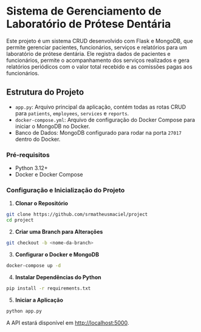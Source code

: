 # Sistema de Gerenciamento de Laboratório de Prótese Dentária

Este projeto é um sistema CRUD desenvolvido com Flask e MongoDB, que permite gerenciar pacientes, funcionários, serviços e relatórios para um laboratório de prótese dentária. Ele registra dados de pacientes e funcionários, permite o acompanhamento dos serviços realizados e gera relatórios periódicos com o valor total recebido e as comissões pagas aos funcionários.

## Estrutura do Projeto

- `app.py`: Arquivo principal da aplicação, contém todas as rotas CRUD para `patients`, `employees`, `services` e `reports`.
- `docker-compose.yml`: Arquivo de configuração do Docker Compose para iniciar o MongoDB no Docker.
- Banco de Dados: MongoDB configurado para rodar na porta `27017` dentro do Docker.

### Pré-requisitos

- Python 3.12+
- Docker e Docker Compose

### Configuração e Inicialização do Projeto

  1. **Clonar o Repositório**

   ```bash
   git clone https://github.com/srmatheusmaciel/project
   cd project
   ```

  2. **Criar uma Branch para Alterações**

   ```bash
   git checkout -b <nome-da-branch>

   ```
  3. **Configurar o Docker e MongoDB**
   ```bash
  docker-compose up -d


   ```
  4. **Instalar Dependências do Python**
   ```bash
  pip install -r requirements.txt


   ```
 5. **Iniciar a Aplicação**
   ```bash
  python app.py


   ```

A API estará disponível em [http://localhost:5000](http://localhost:5000).

